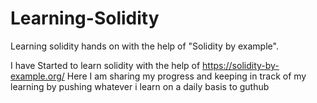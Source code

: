 # Learning-Solidity
Learning solidity hands on with the help of "Solidity by example".

I have Started to learn solidity with the help of https://solidity-by-example.org/
Here I am sharing my progress and keeping in track of my learning by pushing whatever i learn on a daily basis to guthub
